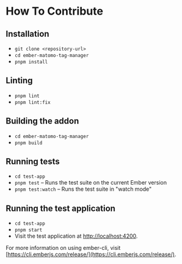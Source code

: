 # How To Contribute

## Installation

- `git clone <repository-url>`
- `cd ember-matomo-tag-manager`
- `pnpm install`

## Linting

- `pnpm lint`
- `pnpm lint:fix`

## Building the addon

- `cd ember-matomo-tag-manager`
- `pnpm build`

## Running tests

- `cd test-app`
- `pnpm test` – Runs the test suite on the current Ember version
- `pnpm test:watch` – Runs the test suite in "watch mode"

## Running the test application

- `cd test-app`
- `pnpm start`
- Visit the test application at [http://localhost:4200](http://localhost:4200).

For more information on using ember-cli, visit [https://cli.emberjs.com/release/](https://cli.emberjs.com/release/).

